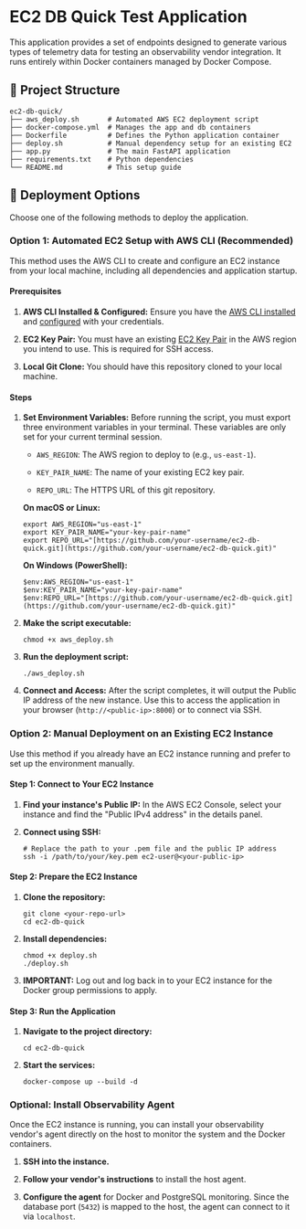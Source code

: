 EC2 DB Quick Test Application
=============================

This application provides a set of endpoints designed to generate various types of telemetry data for testing an observability vendor integration. It runs entirely within Docker containers managed by Docker Compose.

📁 Project Structure
--------------------

```
ec2-db-quick/
├── aws_deploy.sh       # Automated AWS EC2 deployment script
├── docker-compose.yml  # Manages the app and db containers
├── Dockerfile          # Defines the Python application container
├── deploy.sh           # Manual dependency setup for an existing EC2
├── app.py              # The main FastAPI application
├── requirements.txt    # Python dependencies
└── README.md           # This setup guide

```

🚀 Deployment Options
---------------------

Choose one of the following methods to deploy the application.

### Option 1: Automated EC2 Setup with AWS CLI (Recommended)

This method uses the AWS CLI to create and configure an EC2 instance from your local machine, including all dependencies and application startup.

#### Prerequisites

1.  **AWS CLI Installed & Configured:** Ensure you have the [AWS CLI installed](https://docs.aws.amazon.com/cli/latest/userguide/getting-started-install.html "null") and [configured](https://docs.aws.amazon.com/cli/latest/userguide/getting-started-quickstart.html "null") with your credentials.

2.  **EC2 Key Pair:** You must have an existing [EC2 Key Pair](https://docs.aws.amazon.com/AWSEC2/latest/UserGuide/ec2-key-pairs.html "null") in the AWS region you intend to use. This is required for SSH access.

3.  **Local Git Clone:** You should have this repository cloned to your local machine.

#### Steps

1.  **Set Environment Variables:** Before running the script, you must export three environment variables in your terminal. These variables are only set for your current terminal session.

    -   `AWS_REGION`: The AWS region to deploy to (e.g., `us-east-1`).

    -   `KEY_PAIR_NAME`: The name of your existing EC2 key pair.

    -   `REPO_URL`: The HTTPS URL of this git repository.

    **On macOS or Linux:**

    ```
    export AWS_REGION="us-east-1"
    export KEY_PAIR_NAME="your-key-pair-name"
    export REPO_URL="[https://github.com/your-username/ec2-db-quick.git](https://github.com/your-username/ec2-db-quick.git)"

    ```

    **On Windows (PowerShell):**

    ```
    $env:AWS_REGION="us-east-1"
    $env:KEY_PAIR_NAME="your-key-pair-name"
    $env:REPO_URL="[https://github.com/your-username/ec2-db-quick.git](https://github.com/your-username/ec2-db-quick.git)"

    ```

2.  **Make the script executable:**

    ```
    chmod +x aws_deploy.sh

    ```

3.  **Run the deployment script:**

    ```
    ./aws_deploy.sh

    ```

4.  **Connect and Access:** After the script completes, it will output the Public IP address of the new instance. Use this to access the application in your browser (`http://<public-ip>:8000`) or to connect via SSH.

### Option 2: Manual Deployment on an Existing EC2 Instance

Use this method if you already have an EC2 instance running and prefer to set up the environment manually.

#### Step 1: Connect to Your EC2 Instance

1.  **Find your instance's Public IP:** In the AWS EC2 Console, select your instance and find the "Public IPv4 address" in the details panel.

2.  **Connect using SSH:**

    ```
    # Replace the path to your .pem file and the public IP address
    ssh -i /path/to/your/key.pem ec2-user@<your-public-ip>

    ```

#### Step 2: Prepare the EC2 Instance

1.  **Clone the repository:**

    ```
    git clone <your-repo-url>
    cd ec2-db-quick

    ```

2.  **Install dependencies:**

    ```
    chmod +x deploy.sh
    ./deploy.sh

    ```

3.  **IMPORTANT:** Log out and log back in to your EC2 instance for the Docker group permissions to apply.

#### Step 3: Run the Application

1.  **Navigate to the project directory:**

    ```
    cd ec2-db-quick

    ```

2.  **Start the services:**

    ```
    docker-compose up --build -d

    ```

### Optional: Install Observability Agent

Once the EC2 instance is running, you can install your observability vendor's agent directly on the host to monitor the system and the Docker containers.

1.  **SSH into the instance.**

2.  **Follow your vendor's instructions** to install the host agent.

3.  **Configure the agent** for Docker and PostgreSQL monitoring. Since the database port (`5432`) is mapped to the host, the agent can connect to it via `localhost`.
